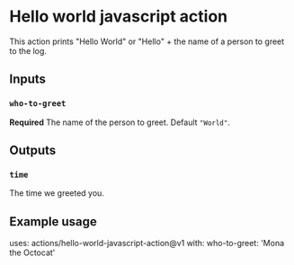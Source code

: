 <!--
 * @Author: your name
 * @Date: 2020-08-03 20:55:49
 * @LastEditTime: 2020-08-03 20:55:56
 * @LastEditors: your name
 * @Description: In User Settings Edit
 * @FilePath: /hello-world-javascript-action/README.md
-->
# Hello world javascript action

This action prints "Hello World" or "Hello" + the name of a person to greet to the log.

## Inputs

### `who-to-greet`

**Required** The name of the person to greet. Default `"World"`.

## Outputs

### `time`

The time we greeted you.

## Example usage

uses: actions/hello-world-javascript-action@v1
with:
  who-to-greet: 'Mona the Octocat'